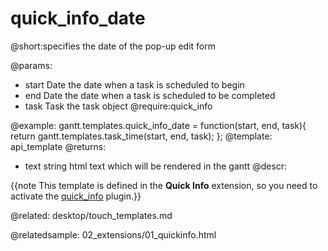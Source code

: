quick_info_date
=============
@short:specifies the date of the pop-up edit form
	
@params: 
- start	Date	the date when a task is scheduled to begin
- end	Date	the date when  a task is scheduled to be completed
- task	Task	the task object
@require:quick_info


@example:
gantt.templates.quick_info_date = function(start, end, task){
       return gantt.templates.task_time(start, end, task);
};
@template:	api_template
@returns:
- text		string		html text which will be rendered in the gantt
@descr:

{{note This template is defined in the **Quick Info** extension, so you need to activate the [quick_info](desktop/extensions_list.md#quickinfo) plugin.}}



@related:
	desktop/touch_templates.md

@relatedsample:
02_extensions/01_quickinfo.html